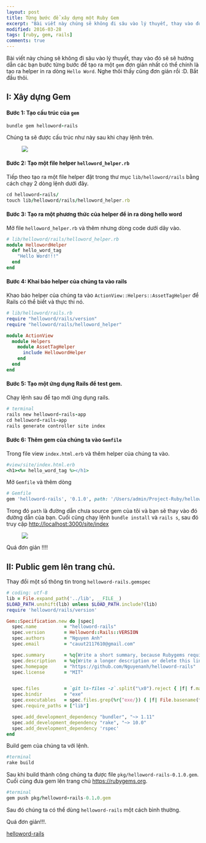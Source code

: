 ```yaml
---
layout: post
title: Từng bước để xây dựng một Ruby Gem
excerpt: "Bài viết này chúng sẽ không đi sâu vào lý thuyết, thay vào đó sẽ sẽ hướng dẫn các bạn bước từng bước để tạo ra một gem đơn giản nhất có thể chính là tạo ra helper in ra dòng Hello Word. Nghe thôi thấy cũng đơn giản rồi :D. Bắt đầu thôi."
modified: 2016-03-28
tags: [ruby, gem, rails]
comments: true
---
```

Bài viết này chúng sẽ không đi sâu vào lý thuyết, thay vào đó sẽ sẽ hướng dẫn các bạn bước từng bước để tạo ra một `gem` đơn giản nhất có thể chính là tạo ra helper in ra dòng `Hello Word`. Nghe thôi thấy cũng đơn giản rồi :D. Bắt đầu thôi.

## I: Xây dựng Gem

#### Bước 1: Tạo cấu trúc của `gem`

``` ruby
bundle gem helloword-rails
```
Chúng ta sẽ được cấu trúc như này sau khi chạy lệnh trên.
<figure>
	<img src="https://cloud.githubusercontent.com/assets/7424863/14407550/b8d384a2-fef7-11e5-82af-1bb2a7cbc944.png"></a>
</figure>

#### Bước 2: Tạo một file helper `helloword_helper.rb`

Tiếp theo tạo ra một file helper đặt trong thư mục `lib/helloword/rails` bằng cách chạy 2 dòng lệnh dưới đây.

``` ruby
cd helloword-rails/
touch lib/helloword/rails/helloword_helper.rb
```

#### Bước 3: Tạo ra một phương thức của helper để in ra dòng hello word

Mở file `helloword_helper.rb` và thêm nhưng dòng code dưới dây vào.

``` ruby
# lib/helloword/rails/helloword_helper.rb
module HellowordHelper
  def hello_word_tag
    "Hello Word!!!"
  end
end
```

#### Bước 4: Khai báo helper của chúng ta vào rails

Khao báo helper của chúng ta vào `ActionView::Helpers::AssetTagHelper` để Rails có thể biết và thực thi nó.

``` ruby
# lib/helloword/rails.rb
require "helloword/rails/version"
require "helloword/rails/helloword_helper"

module ActionView
  module Helpers
    module AssetTagHelper
      include HellowordHelper
    end
  end
end
```

#### Bước 5: Tạo một ứng dụng Rails để test gem.

Chạy lệnh sau để tạo mới ứng dụng rails.

``` ruby
# terminal
rails new helloword-rails-app
cd helloword-rails-app
rails generate controller site index
```

#### Bước 6: Thêm gem của chúng ta vào `Gemfile`

Trong file view `index.html.erb` và thêm helper của chúng ta vào.

``` ruby
#view/site/index.html.erb
<h1><%= hello_word_tag %></h1>

```
Mở `Gemfile` và thêm dòng

``` ruby
# Gemfile
gem 'helloword-rails', '0.1.0', path: '/Users/admin/Project-Ruby/helloword-rails/'
```

Trong đó `path` là đường dẫn chưa source gem của tôi và bạn sẽ thay vào đó đường dẫn của bạn.
Cuối cũng chạy lệnh `bundle install` và `rails s`, sau đó truy cập <http://localhost:3000/site/index>
<figure>
	<img src="https://cloud.githubusercontent.com/assets/7424863/14407815/663ffd2a-ff00-11e5-818c-2e6716c65e45.png"></a>
</figure>
Quá đơn giản !!!!

## II: Public gem lên trang chủ.

Thay đổi một số thông tin trong `helloword-rails.gemspec`

``` ruby
# coding: utf-8
lib = File.expand_path('../lib', __FILE__)
$LOAD_PATH.unshift(lib) unless $LOAD_PATH.include?(lib)
require 'helloword/rails/version'

Gem::Specification.new do |spec|
  spec.name          = "helloword-rails"
  spec.version       = Helloword::Rails::VERSION
  spec.authors       = "Nguyen Anh"
  spec.email         = "cauut2117610@gmail.com"

  spec.summary       = %q{Write a short summary, because Rubygems requires one.}
  spec.description   = %q{Write a longer description or delete this line.}
  spec.homepage      = "https://github.com/Nguyenanh/helloword-rails"
  spec.license       = "MIT"


  spec.files         = `git ls-files -z`.split("\x0").reject { |f| f.match(%r{^(test|spec|features)/}) }
  spec.bindir        = "exe"
  spec.executables   = spec.files.grep(%r{^exe/}) { |f| File.basename(f) }
  spec.require_paths = ["lib"]

  spec.add_development_dependency "bundler", "~> 1.11"
  spec.add_development_dependency "rake", "~> 10.0"
  spec.add_development_dependency 'rspec'
end
```
Build gem của chúng ta với lệnh.

``` ruby
#terminal
rake build
```

Sau khi build thành công chúng ta được file `pkg/helloword-rails-0.1.0.gem`.
Cuối cùng đưa gem lên trang chủ <https://rubygems.org>.

``` ruby
#terminal
gem push pkg/helloword-rails-0.1.0.gem
```

Sau đó chúng ta có thể dùng `helloword-rails` một cách bình thường.

Quá đơn giản!!!.

[helloword-rails](https://github.com/Nguyenanh/helloword-rails)
